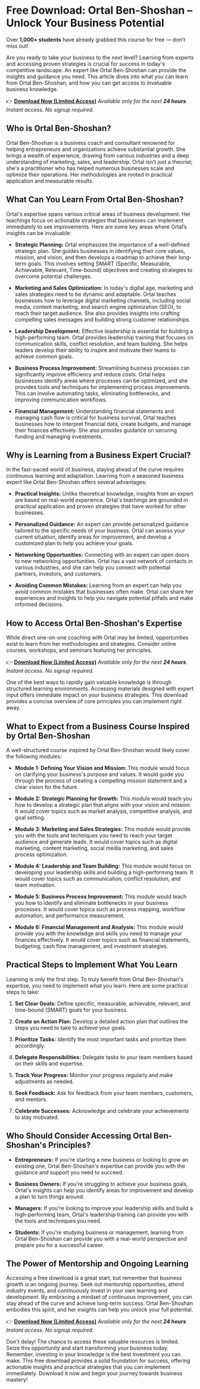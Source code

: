 # Free Download: Ortal Ben-Shoshan – Unlock Your Business Potential

Over **1,000+ students** have already grabbed this course for free — don’t miss out!

Are you ready to take your business to the next level? Learning from experts and accessing proven strategies is crucial for success in today's competitive landscape. An expert like Ortal Ben-Shoshan can provide the insights and guidance you need. This article dives into what you can learn from Ortal Ben-Shoshan, and how you can get access to invaluable business knowledge.

👉 **[Download Now (Limited Access)](https://udemywork.com/ortal-ben-shoshan)**
_Available only for the next **24 hours**. Instant access. No signup required._

## Who is Ortal Ben-Shoshan?

Ortal Ben-Shoshan is a business coach and consultant renowned for helping entrepreneurs and organizations achieve substantial growth. She brings a wealth of experience, drawing from various industries and a deep understanding of marketing, sales, and leadership. Ortal isn't just a theorist; she's a practitioner who has helped numerous businesses scale and optimize their operations. Her methodologies are rooted in practical application and measurable results.

## What Can You Learn From Ortal Ben-Shoshan?

Ortal's expertise spans various critical areas of business development. Her teachings focus on actionable strategies that businesses can implement immediately to see improvements. Here are some key areas where Ortal’s insights can be invaluable:

*   **Strategic Planning:** Ortal emphasizes the importance of a well-defined strategic plan. She guides businesses in identifying their core values, mission, and vision, and then develops a roadmap to achieve their long-term goals. This involves setting SMART (Specific, Measurable, Achievable, Relevant, Time-bound) objectives and creating strategies to overcome potential challenges.

*   **Marketing and Sales Optimization:** In today's digital age, marketing and sales strategies need to be dynamic and adaptable. Ortal teaches businesses how to leverage digital marketing channels, including social media, content marketing, and search engine optimization (SEO), to reach their target audience. She also provides insights into crafting compelling sales messages and building strong customer relationships.

*   **Leadership Development:** Effective leadership is essential for building a high-performing team. Ortal provides leadership training that focuses on communication skills, conflict resolution, and team building. She helps leaders develop their ability to inspire and motivate their teams to achieve common goals.

*   **Business Process Improvement:** Streamlining business processes can significantly improve efficiency and reduce costs. Ortal helps businesses identify areas where processes can be optimized, and she provides tools and techniques for implementing process improvements. This can involve automating tasks, eliminating bottlenecks, and improving communication workflows.

*   **Financial Management:** Understanding financial statements and managing cash flow is critical for business survival. Ortal teaches businesses how to interpret financial data, create budgets, and manage their finances effectively. She also provides guidance on securing funding and managing investments.

## Why is Learning from a Business Expert Crucial?

In the fast-paced world of business, staying ahead of the curve requires continuous learning and adaptation. Learning from a seasoned business expert like Ortal Ben-Shoshan offers several advantages:

*   **Practical Insights:** Unlike theoretical knowledge, insights from an expert are based on real-world experience. Ortal's teachings are grounded in practical application and proven strategies that have worked for other businesses.

*   **Personalized Guidance:** An expert can provide personalized guidance tailored to the specific needs of your business. Ortal can assess your current situation, identify areas for improvement, and develop a customized plan to help you achieve your goals.

*   **Networking Opportunities:** Connecting with an expert can open doors to new networking opportunities. Ortal has a vast network of contacts in various industries, and she can help you connect with potential partners, investors, and customers.

*   **Avoiding Common Mistakes:** Learning from an expert can help you avoid common mistakes that businesses often make. Ortal can share her experiences and insights to help you navigate potential pitfalls and make informed decisions.

## How to Access Ortal Ben-Shoshan's Expertise

While direct one-on-one coaching with Ortal may be limited, opportunities exist to learn from her methodologies and strategies. Consider online courses, workshops, and seminars featuring her principles.

👉 **[Download Now (Limited Access)](https://udemywork.com/ortal-ben-shoshan)**
_Available only for the next **24 hours**. Instant access. No signup required._

One of the best ways to rapidly gain valuable knowledge is through structured learning environments. Accessing materials designed with expert input offers immediate impact on your business strategies. This download provides a concise overview of core principles you can implement right away.

## What to Expect from a Business Course Inspired by Ortal Ben-Shoshan

A well-structured course inspired by Ortal Ben-Shoshan would likely cover the following modules:

*   **Module 1: Defining Your Vision and Mission:** This module would focus on clarifying your business's purpose and values. It would guide you through the process of creating a compelling mission statement and a clear vision for the future.

*   **Module 2: Strategic Planning for Growth:** This module would teach you how to develop a strategic plan that aligns with your vision and mission. It would cover topics such as market analysis, competitive analysis, and goal setting.

*   **Module 3: Marketing and Sales Strategies:** This module would provide you with the tools and techniques you need to reach your target audience and generate leads. It would cover topics such as digital marketing, content marketing, social media marketing, and sales process optimization.

*   **Module 4: Leadership and Team Building:** This module would focus on developing your leadership skills and building a high-performing team. It would cover topics such as communication, conflict resolution, and team motivation.

*   **Module 5: Business Process Improvement:** This module would teach you how to identify and eliminate bottlenecks in your business processes. It would cover topics such as process mapping, workflow automation, and performance measurement.

*   **Module 6: Financial Management and Analysis:** This module would provide you with the knowledge and skills you need to manage your finances effectively. It would cover topics such as financial statements, budgeting, cash flow management, and investment strategies.

## Practical Steps to Implement What You Learn

Learning is only the first step. To truly benefit from Ortal Ben-Shoshan's expertise, you need to implement what you learn. Here are some practical steps to take:

1.  **Set Clear Goals:** Define specific, measurable, achievable, relevant, and time-bound (SMART) goals for your business.

2.  **Create an Action Plan:** Develop a detailed action plan that outlines the steps you need to take to achieve your goals.

3.  **Prioritize Tasks:** Identify the most important tasks and prioritize them accordingly.

4.  **Delegate Responsibilities:** Delegate tasks to your team members based on their skills and expertise.

5.  **Track Your Progress:** Monitor your progress regularly and make adjustments as needed.

6.  **Seek Feedback:** Ask for feedback from your team members, customers, and mentors.

7.  **Celebrate Successes:** Acknowledge and celebrate your achievements to stay motivated.

## Who Should Consider Accessing Ortal Ben-Shoshan's Principles?

*   **Entrepreneurs:** If you're starting a new business or looking to grow an existing one, Ortal Ben-Shoshan's expertise can provide you with the guidance and support you need to succeed.

*   **Business Owners:** If you're struggling to achieve your business goals, Ortal's insights can help you identify areas for improvement and develop a plan to turn things around.

*   **Managers:** If you're looking to improve your leadership skills and build a high-performing team, Ortal's leadership training can provide you with the tools and techniques you need.

*   **Students:** If you're studying business or management, learning from Ortal Ben-Shoshan can provide you with a real-world perspective and prepare you for a successful career.

## The Power of Mentorship and Ongoing Learning

Accessing a free download is a great start, but remember that business growth is an ongoing journey. Seek out mentorship opportunities, attend industry events, and continuously invest in your own learning and development. By embracing a mindset of continuous improvement, you can stay ahead of the curve and achieve long-term success. Ortal Ben-Shoshan embodies this spirit, and her insights can help you unlock your full potential.

👉 **[Download Now (Limited Access)](https://udemywork.com/ortal-ben-shoshan)**
_Available only for the next **24 hours**. Instant access. No signup required._

Don't delay! The chance to access these valuable resources is limited. Seize this opportunity and start transforming your business today. Remember, investing in your knowledge is the best investment you can make. This free download provides a solid foundation for success, offering actionable insights and practical strategies that you can implement immediately. Download it now and begin your journey towards business mastery!

